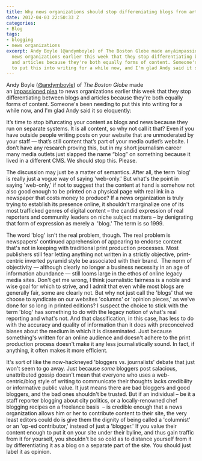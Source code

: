```yaml
---
title: Why news organizations should stop differeniating blogs from articles
date: 2012-04-03 22:50:33 Z
categories:
- Blog
tags:
- blogging
- news organizations
excerpt: Andy Boyle (@andymboyle) of The Boston Globe made an┬áimpassioned┬áplea to
  news organizations earlier this week that they stop differentiating between blogs
  and articles because they're both equally forms of content. Someone's been needing
  to put this into writing for a while now, and I'm glad Andy said it so eloquently.
---
```


<p>Andy Boyle (<a href="http://twitter.com/andymboyle">@andymboyle</a>) of <em>The Boston Globe</em> made an <a href="http://www.andymboyle.com/2012/04/02/stop-calling-it-a-blog-please/">impassioned plea</a> to news organizations earlier this week that they stop differentiating between blogs and articles because they're both equally forms of content. Someone's been needing to put this into writing for a while now, and I'm glad Andy said it so eloquently:</p>
<p>It’s time to stop bifurcating your content as blogs and news because they run on separate systems. It is all content, so why not call it that? Even if you have outside people writing posts on your website that are unmoderated by your staff — that’s still content that’s part of your media outlet’s website. I don’t have any research proving this, but in my short journalism career many media outlets just slapped the name “blog” on something because it lived in a different CMS. We should stop this. Please. </p>
<p>The discussion may just be a matter of semantics. After all, the term 'blog' is really just a vogue way of saying 'web-only.' But what's the point in saying 'web-only,' if not to suggest that the content at hand is somehow not also good enough to be printed on a physical page with real ink in a newspaper that costs money to produce? If a news organization is truly trying to establish its presence online, it shouldn't marginalize one of its most trafficked genres of digital content – the candid expression of real reporters and community leaders on niche subject matters – by denigrating that form of expression as merely a  'blog.' The term is so 1999.</p>
<p>The word 'blog' isn't the real problem, though. The real problem is newspapers' continued apprehension of appearing to endorse content that's not in keeping with traditional print production processes. Most publishers still fear letting anything not written in a strictly objective, print-centric inverted pyramid style be associated with their brand.  The norm of objectivity –– although clearly no longer a business necessity in an age of information abundance –– still looms large in the ethos of online legacy media sites. Don't get me wrong, I think journalistic fairness is a noble and wise goal for which to strive, and I admit that even while most blogs are generally fair, some are clearly not. But why not just call the 'blogs' that we choose to syndicate on our websites 'columns' or 'opinion pieces,' as we've done for so long in printed editions? I suspect the choice to stick with the term 'blog' has something to do with the legacy notion of what's real reporting and what's not. And that classification, in this case, has less to do with the accuracy and quality of information than it does with preconceived biases about the medium in which it is disseminated. Just because something's written for an online audience and doesn't adhere to the print production process doesn't make it any less journalistically sound. In fact, if anything, it often makes it more efficient.</p>
<p>It's sort of like the now-hackneyed 'bloggers vs. journalists' debate that just won't seem to go away. Just because <em>some</em> bloggers post salacious, unattributed gossip doesn't mean that everyone who uses a web-centric/blog style of writing to communicate their thoughts lacks credibility or informative public value. It just means there are bad bloggers and good bloggers, and the bad ones shouldn't be trusted. But if an individual – be it a staff reporter blogging about city politics, or a locally-renowned chef blogging recipes on a freelance basis  – is credible enough that a news organization allows him or her to contribute content to their site, the very least editors could do is give them the dignity of being called a 'columnist' or an 'op-ed contributor,' instead of just a 'blogger.' If you value their content enough to put it on your site under their byline, and thus gain traffic from it for yourself, you shouldn't be so cold as to distance yourself from it by differentiating it as a blog on a separate part of the site. You should just label it as opinion.</p>
